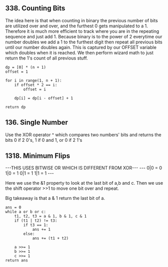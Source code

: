 ## 338. Counting Bits

The idea here is that when counting in binary the previous number of bits are utilized over and over, and the furthest 0 gets manipulated to a 1. Therefore it is much more efficient to track where you are in the repeating sequence and just add 1. Because binary is to the power of 2 everytime our number doubles we add a 1 to the furthest digit then repeat all previous bits until our number doubles again. This is captured by our OFFSET variable which doubles when it is reached. We then perform wizard math to just return the 1's count of all previous stuff.

    dp = [0] * (n + 1)
    offset = 1

    for i in range(1, n + 1):
        if offset * 2 == i:
            offset = i

        dp[i] = dp[i - offset] + 1

    return dp

## 136. Single Number

Use the XOR operator ^ which compares two numbers' bits and returns the bits 0 if 2 0's, 1 if 0 and 1, or 0 if 2 1's

## 1318. Minimum Flips

---THIS USES BITWISE OR WHICH IS DIFFERENT FROM XOR---
--- 0|0 = 0    1|0 = 1   0|1 = 1  1|1 = 1 ---

Here we use the &1 property to look at the last bit of a,b and c. Then we use the shift operator >>1 to move one bit over and repeat.

Big takeaway is that a & 1 return the last bit of a.

    ans = 0
    while a or b or c:
        t1, t2, t3 = a & 1, b & 1, c & 1
        if (t1 | t2) != t3:
            if t3 == 1:
                ans += 1
            else:
                ans += (t1 + t2)

        a >>= 1
        b >>= 1
        c >>= 1
    return ans
